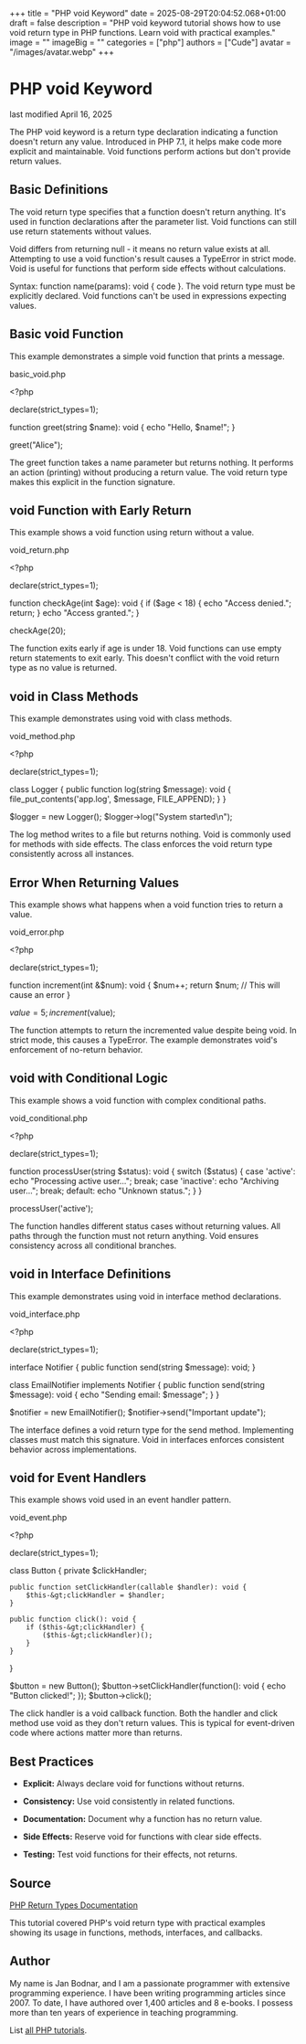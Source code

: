+++
title = "PHP void Keyword"
date = 2025-08-29T20:04:52.068+01:00
draft = false
description = "PHP void keyword tutorial shows how to use void return type in PHP functions. Learn void with practical examples."
image = ""
imageBig = ""
categories = ["php"]
authors = ["Cude"]
avatar = "/images/avatar.webp"
+++

# PHP void Keyword

last modified April 16, 2025

The PHP void keyword is a return type declaration indicating a
function doesn't return any value. Introduced in PHP 7.1, it helps make code
more explicit and maintainable. Void functions perform actions but don't
provide return values.

## Basic Definitions

The void return type specifies that a function doesn't return
anything. It's used in function declarations after the parameter list.
Void functions can still use return statements without values.

Void differs from returning null - it means no return value exists at all.
Attempting to use a void function's result causes a TypeError in strict mode.
Void is useful for functions that perform side effects without calculations.

Syntax: function name(params): void { code }. The void return type
must be explicitly declared. Void functions can't be used in expressions
expecting values.

## Basic void Function

This example demonstrates a simple void function that prints a message.

basic_void.php
  

&lt;?php

declare(strict_types=1);

function greet(string $name): void {
    echo "Hello, $name!";
}

greet("Alice");

The greet function takes a name parameter but returns nothing.
It performs an action (printing) without producing a return value. The void
return type makes this explicit in the function signature.

## void Function with Early Return

This example shows a void function using return without a value.

void_return.php
  

&lt;?php

declare(strict_types=1);

function checkAge(int $age): void {
    if ($age &lt; 18) {
        echo "Access denied.";
        return;
    }
    echo "Access granted.";
}

checkAge(20);

The function exits early if age is under 18. Void functions can use empty
return statements to exit early. This doesn't conflict with the void return
type as no value is returned.

## void in Class Methods

This example demonstrates using void with class methods.

void_method.php
  

&lt;?php

declare(strict_types=1);

class Logger {
    public function log(string $message): void {
        file_put_contents('app.log', $message, FILE_APPEND);
    }
}

$logger = new Logger();
$logger-&gt;log("System started\n");

The log method writes to a file but returns nothing. Void is
commonly used for methods with side effects. The class enforces the void
return type consistently across all instances.

## Error When Returning Values

This example shows what happens when a void function tries to return a value.

void_error.php
  

&lt;?php

declare(strict_types=1);

function increment(int &amp;$num): void {
    $num++;
    return $num; // This will cause an error
}

$value = 5;
increment($value);

The function attempts to return the incremented value despite being void.
In strict mode, this causes a TypeError. The example demonstrates void's
enforcement of no-return behavior.

## void with Conditional Logic

This example shows a void function with complex conditional paths.

void_conditional.php
  

&lt;?php

declare(strict_types=1);

function processUser(string $status): void {
    switch ($status) {
        case 'active':
            echo "Processing active user...";
            break;
        case 'inactive':
            echo "Archiving user...";
            break;
        default:
            echo "Unknown status.";
    }
}

processUser('active');

The function handles different status cases without returning values. All paths
through the function must not return anything. Void ensures consistency across
all conditional branches.

## void in Interface Definitions

This example demonstrates using void in interface method declarations.

void_interface.php
  

&lt;?php

declare(strict_types=1);

interface Notifier {
    public function send(string $message): void;
}

class EmailNotifier implements Notifier {
    public function send(string $message): void {
        echo "Sending email: $message";
    }
}

$notifier = new EmailNotifier();
$notifier-&gt;send("Important update");

The interface defines a void return type for the send method. Implementing
classes must match this signature. Void in interfaces enforces consistent
behavior across implementations.

## void for Event Handlers

This example shows void used in an event handler pattern.

void_event.php
  

&lt;?php

declare(strict_types=1);

class Button {
    private $clickHandler;

    public function setClickHandler(callable $handler): void {
        $this-&gt;clickHandler = $handler;
    }

    public function click(): void {
        if ($this-&gt;clickHandler) {
            ($this-&gt;clickHandler)();
        }
    }
}

$button = new Button();
$button-&gt;setClickHandler(function(): void {
    echo "Button clicked!";
});
$button-&gt;click();

The click handler is a void callback function. Both the handler and click
method use void as they don't return values. This is typical for event-driven
code where actions matter more than returns.

## Best Practices

- **Explicit:** Always declare void for functions without returns.

- **Consistency:** Use void consistently in related functions.

- **Documentation:** Document why a function has no return value.

- **Side Effects:** Reserve void for functions with clear side effects.

- **Testing:** Test void functions for their effects, not returns.

## Source

[PHP Return Types Documentation](https://www.php.net/manual/en/functions.returning-values.php)

This tutorial covered PHP's void return type with practical examples showing
its usage in functions, methods, interfaces, and callbacks.

## Author

My name is Jan Bodnar, and I am a passionate programmer with extensive
programming experience. I have been writing programming articles since 2007.
To date, I have authored over 1,400 articles and 8 e-books. I possess more
than ten years of experience in teaching programming.

List [all PHP tutorials](/php/).